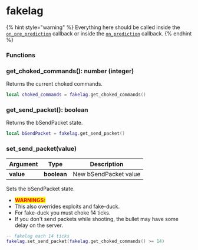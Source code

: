 # fakelag

{% hint style="warning" %}
Everything here should be called inside the [`on_pre_prediction`](../callbacks.md) callback or inside the [`on_prediction`](../callbacks.md) callback.&#x20;
{% endhint %}

### Functions

### get\_choked\_commands(): number (integer)

Returns the current choked commands.

```lua
local choked_commands = fakelag.get_choked_commands()
```

### get\_send\_packet(): boolean

Returns the bSendPacket state.

```lua
local bSendPacket = fakelag.get_send_packet()
```

### set\_send\_packet(value)

| Argument  | Type        | Description           |
| --------- | ----------- | --------------------- |
| **value** | **boolean** | New bSendPacket value |

Sets the bSendPacket state.&#x20;

* <mark style="color:red;">**WARNINGS:**</mark>
* This also overrides exploits and fake-duck.&#x20;
* For fake-duck you must choke 14 ticks.
* If you don't send packets while shooting, the bullet may have some delay on the server.

```lua
-- fakelag each 14 ticks
fakelag.set_send_packet(fakelag.get_choked_commands() >= 14)
```
